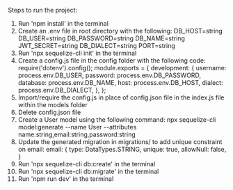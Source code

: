Steps to run the project:
1. Run 'npm install' in the terminal
2. Create an .env file in root directory with the following:
    DB_HOST=string
    DB_USER=string
    DB_PASSWORD=string
    DB_NAME=string
    JWT_SECRET=string
    DB_DIALECT=string
    PORT=string
4. Run 'npx sequelize-cli init' in the terminal
5. Create a config.js file in the config folder with the following code:
        require('dotenv').config();
        module.exports = {
          development: {
            username: process.env.DB_USER,
            password: process.env.DB_PASSWORD,
            database: process.env.DB_NAME,
            host: process.env.DB_HOST,
            dialect: process.env.DB_DIALECT,
          },
        };
6. Import/require the config.js in place of config.json file in the index.js file within the models folder
7. Delete config.json file
8. Create a User model using the following command:
    npx sequelize-cli model:generate --name User --attributes name:string,email:string,password:string
9. Update the generated migration in migrations/ to add unique constraint on email:
        email: {
                type: DataTypes.STRING,
                unique: true,
                allowNull: false,
              }
10. Run 'npx sequelize-cli db:create' in the terminal
11. Run 'npx sequelize-cli db:migrate' in the terminal
12. Run 'npm run dev' in the terminal

